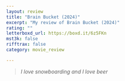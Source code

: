 ```yaml
---
layout: review
title: "Brain Bucket (2024)"
excerpt: "My review of Brain Bucket (2024)"
rating: ""
letterboxd_url: https://boxd.it/6z5FKn
mst3k: false
rifftrax: false
category: movie_review

---
```


<blockquote><i>I love snowboarding and I love beer</i></blockquote>